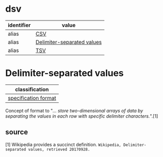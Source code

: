 # dsv

| identifier     | value
| -------------- | -----
| alias          | [CSV](csv.md)
| alias          | [Delimiter-separated values](#delimiter-separated-values)
| alias          | [TSV](tsv.md)

# Delimiter-separated values
| classification
| --------------
| [specification format](specification.md)
Concept of format to "*... store two-dimensional arrays of data by separating the values in each row with specific delimiter characters.*".[1]

## source
[1] Wikipedia provides a succinct definition. `Wikipedia, Delimiter-separated values, retrieved 20170928.`
